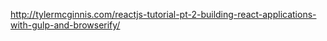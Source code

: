 http://tylermcginnis.com/reactjs-tutorial-pt-2-building-react-applications-with-gulp-and-browserify/
